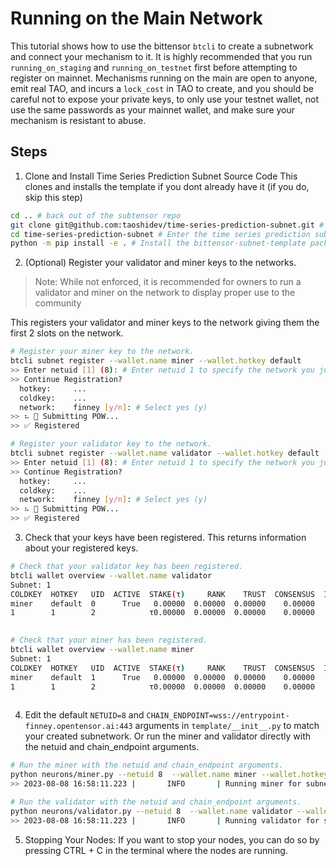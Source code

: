 # Running on the Main Network
This tutorial shows how to use the bittensor `btcli` to create a subnetwork and connect your mechanism to it. It is highly recommended that you run `running_on_staging` and `running_on_testnet` first before attempting to register on mainnet. Mechanisms running on the main are open to anyone, emit real TAO, and incurs a `lock_cost` in TAO to create, and you should be careful not to expose your private keys, to only use your testnet wallet, not use the same passwords as your mainnet wallet, and make sure your mechanism is resistant to abuse. 


## Steps

1. Clone and Install Time Series Prediction Subnet Source Code
This clones and installs the template if you dont already have it (if you do, skip this step)
```bash
cd .. # back out of the subtensor repo
git clone git@github.com:taoshidev/time-series-prediction-subnet.git # Clone the time series prediction subnet repo
cd time-series-prediction-subnet # Enter the time series prediction subnet repo
python -m pip install -e . # Install the bittensor-subnet-template package
```

2. (Optional) Register your validator and miner keys to the networks.

> Note: While not enforced, it is recommended for owners to run a validator and miner on the network to display proper use to the community

This registers your validator and miner keys to the network giving them the first 2 slots on the network.
```bash
# Register your miner key to the network.
btcli subnet register --wallet.name miner --wallet.hotkey default  
>> Enter netuid [1] (8): # Enter netuid 1 to specify the network you just created.
>> Continue Registration?
  hotkey:     ...
  coldkey:    ...
  network:    finney [y/n]: # Select yes (y)
>> ⠦ 📡 Submitting POW...
>> ✅ Registered

# Register your validator key to the network.
btcli subnet register --wallet.name validator --wallet.hotkey default 
>> Enter netuid [1] (8): # Enter netuid 1 to specify the network you just created.
>> Continue Registration?
  hotkey:     ...
  coldkey:    ...
  network:    finney [y/n]: # Select yes (y)
>> ⠦ 📡 Submitting POW...
>> ✅ Registered
```

3. Check that your keys have been registered.
This returns information about your registered keys.
```bash
# Check that your validator key has been registered.
btcli wallet overview --wallet.name validator 
Subnet: 1                                                                                                                                                                
COLDKEY  HOTKEY   UID  ACTIVE  STAKE(τ)     RANK    TRUST  CONSENSUS  INCENTIVE  DIVIDENDS  EMISSION(ρ)   VTRUST  VPERMIT  UPDATED  AXON  HOTKEY_SS58                    
miner    default  0      True   0.00000  0.00000  0.00000    0.00000    0.00000    0.00000            0  0.00000                14  none  5GTFrsEQfvTsh3WjiEVFeKzFTc2xcf…
1        1        2            τ0.00000  0.00000  0.00000    0.00000    0.00000    0.00000           ρ0  0.00000                                                         
                                                                          Wallet balance: τ0.0         

# Check that your miner has been registered.
btcli wallet overview --wallet.name miner 
Subnet: 1                                                                                                                                                                
COLDKEY  HOTKEY   UID  ACTIVE  STAKE(τ)     RANK    TRUST  CONSENSUS  INCENTIVE  DIVIDENDS  EMISSION(ρ)   VTRUST  VPERMIT  UPDATED  AXON  HOTKEY_SS58                    
miner    default  1      True   0.00000  0.00000  0.00000    0.00000    0.00000    0.00000            0  0.00000                14  none  5GTFrsEQfvTsh3WjiEVFeKzFTc2xcf…
1        1        2            τ0.00000  0.00000  0.00000    0.00000    0.00000    0.00000           ρ0  0.00000                                                         
                                                                          Wallet balance: τ0.0   
```

4. Edit the default `NETUID=8` and `CHAIN_ENDPOINT=wss://entrypoint-finney.opentensor.ai:443` arguments in `template/__init__.py` to match your created subnetwork.
Or run the miner and validator directly with the netuid and chain_endpoint arguments.
```bash
# Run the miner with the netuid and chain_endpoint arguments.
python neurons/miner.py --netuid 8  --wallet.name miner --wallet.hotkey default --logging.debug
>> 2023-08-08 16:58:11.223 |       INFO       | Running miner for subnet: 1 on network: wss://entrypoint-finney.opentensor.ai:443 with config: ...

# Run the validator with the netuid and chain_endpoint arguments.
python neurons/validator.py --netuid 8  --wallet.name validator --wallet.hotkey default --logging.debug
>> 2023-08-08 16:58:11.223 |       INFO       | Running validator for subnet: 1 on network: wss://entrypoint-finney.opentensor.ai:443 with config: ...
```

5. Stopping Your Nodes:
If you want to stop your nodes, you can do so by pressing CTRL + C in the terminal where the nodes are running.
